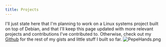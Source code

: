 ```yaml
---
title: Projects
---
```


I'll just state here that I'm planning to work on a Linux systems project built on top of Debian, and that I'll keep this page updated with more relevant projects and contributions I've contributed to. Otherwise, check out my [Github](github.com/noodulz) for the rest of my gists and little stuff I built so far. 
![PepeHands.png](/uploads/PepeHands.png)
